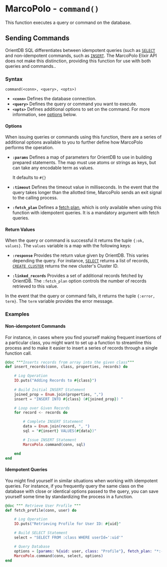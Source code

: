 
# MarcoPolo - `command()`

This function executes a query or command on the database.

## Sending Commands

OrientDB SQL differentiates between idempotent queries (such as [`SELECT`](../sql/SQL-Query.md) and non-idempotent commands, such as [`INSERT`](../sql/SQL-Insert.md).  The MarcoPolo Elixir API does not make this distinction, providing this function for use with both queries and commands..

### Syntax

```
command(<conn>, <query>, <opts>)
```

- **`<conn>`** Defines the database connection.
- **`<query>`** Defines the query or command you want to execute.
- **`<opts>`** Defines additional options to set on the command.  For more information, see [options](#options) below.


#### Options

When issuing queries or commands using this function, there are a series of additional options available to you to further define how MarcoPolo performs the operation.

- **`:params`** Defines a map of parameters for OrientDB to use in building prepared statements.  The map must use atoms or strings as keys, but can take any encodable term as values.

  It defaults to `#{}`

- **`:timeout`** Defines the timeout value in milliseconds.  In the event that the query takes longer than the allotted time, MarcoPolo sends an exit signal to the calling process.

- **`:fetch_plan`** Defines a [fetch plan](../java/Fetching-Strategies.md), which is only available when using this function with idempotent queries.  It is a mandatory argument with fetch queries.


#### Return Values

When the query or command is successful it returns the tuple `{:ok, values}`.  The `values` variable is a map with the following keys:

- **`:response`** Provides the return value given by OrientDB.  This varies depending the query.  For instance, [`SELECT`](../sql/SQL-Query.md) returns a list of records, [`CREATE CLUSTER`](../sql/SQL-Create-Cluster.md) returns the new cluster's Cluster ID.

- **`:linked_records`** Provides a set of additional records fetched by OrientDB.  The `:fetch_plan` option controls the number of records retrieved to this value. 

In the event that the query or command fails, it returns the tuple `{:error, term}`.  The `term` variable provides the error message.

### Examples


#### Non-idempotent Commands

For instance, in cases where you find yourself making frequent insertions of a particular class, you might want to set up a function to streamline this process and to make it easier to insert a series of records through a single function call.

```elixir
@doc """Inserts records from array into the given class"""
def insert_records(conn, class, properties, records) do

	# Log Operation
	IO.puts("Adding Records to #{class}")
	
	# Build Initial INSERT Statement
	joined_prop = Enum.join(properties, ",")
	insert = "INSERT INTO #{class} (#{joined_prop}) "

	# Loop over Given Records
	for record <- records do

		# Complete INSERT Statement
		data = Enum.join(record, ", ")
		sql = "#{insert} VALUES(#{data})"

		# Issue INSERT Statement
		MarcoPolo.command(conn, sql)

	end
end
```

#### Idempotent Queries 

You might find yourself in similar situations when working with idempotent queries.  For instance, if you frequently query the same class on the database with close or identical options passed to the query, you can save yourself some time by standardizing the process in a function.

```elixir
@doc """ Retrieve User Profile """
def fetch_profile(conn, user) do

	# Log Operation
	IO.puts("Retrieving Profile for User ID: #{uid}"

	# Build SELECT Statement
	select = "SELECT FROM :class WHERE userId=':uid'"

	# Query Database
	options = [params: %{uid: user, class: "Profile"}, fetch_plan: "*:-1"]
	MarcoPolo.command(conn, select, options)
end
```





